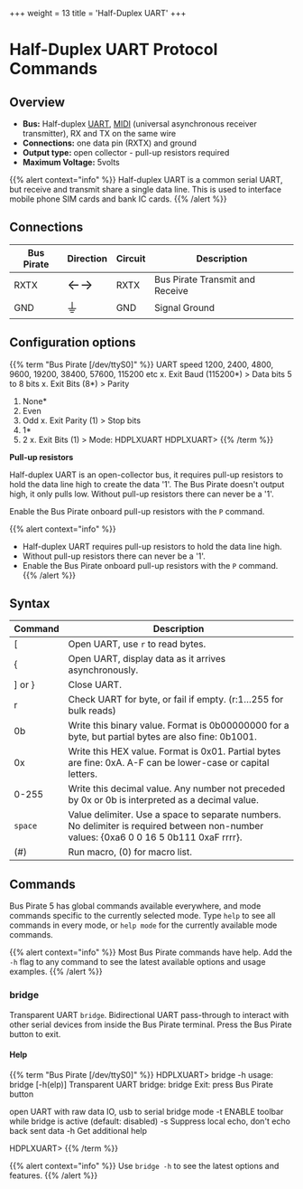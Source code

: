 +++
weight = 13
title = 'Half-Duplex UART'
+++


# Half-Duplex UART Protocol Commands

## Overview

-   **Bus:** Half-duplex [UART](http://en.wikipedia.org/wiki/Serial_uart),
    [MIDI](http://en.wikipedia.org/wiki/Musical_Instrument_Digital_Interface)
    (universal asynchronous receiver transmitter), RX and TX on the same wire
-   **Connections:** one data pin (RXTX) and ground
-   **Output type:** open collector - pull-up resistors required
-   **Maximum Voltage:** 5volts

{{% alert context="info" %}}
Half-duplex UART is a common serial UART, but receive and transmit share a single data line. This is used to interface mobile phone SIM cards and bank IC cards.
{{% /alert %}}


## Connections
| Bus Pirate | Direction                     | Circuit | Description   |
|------------|--------------------------|---------|---------------|
| RXTX       | <font size="+2">←→</font> | RXTX    | Bus Pirate Transmit and Receive   |
| GND        | <font size="+2">⏚</font> | GND     | Signal Ground |

## Configuration options

{{% term "Bus Pirate [/dev/ttyS0]" %}}
<span className="bp-info">UART speed</span>
 1200, 2400, 4800, 9600, 19200, 38400, 57600, 115200 etc
 x. <span className="bp-info">Exit</span>
<span className="bp-prompt">Baud (</span>115200*<span className="bp-prompt">) ></span> 
<span className="bp-info">Data bits</span>
 5 to 8 bits
 x. <span className="bp-info">Exit</span>
<span className="bp-prompt">Bits (</span>8*<span className="bp-prompt">) ></span> 
<span className="bp-info">Parity</span>
 1. <span className="bp-info">None*</span>
 2. <span className="bp-info">Even</span>
 3. <span className="bp-info">Odd</span>
 x. <span className="bp-info">Exit</span>
<span className="bp-prompt">Parity (</span>1<span className="bp-prompt">) ></span> 
<span className="bp-info">Stop bits</span>
 1. <span className="bp-info">1*</span>
 2. <span className="bp-info">2</span>
 x. <span className="bp-info">Exit</span>
<span className="bp-prompt">Bits (</span>1<span className="bp-prompt">) ></span> 
<span className="bp-info">Mode:</span> HDPLXUART
<span className="bp-prompt">HDPLXUART></span> 
{{% /term %}}

**Pull-up resistors**

Half-duplex UART is an open-collector bus, it requires pull-up resistors to hold the data line high to create the data '1'. The Bus Pirate doesn't
output high, it only pulls low. Without pull-up resistors there can
never be a '1'. 

Enable the Bus Pirate onboard pull-up resistors with the ```P``` command.

{{% alert context="info" %}}
- Half-duplex UART requires pull-up resistors to hold the data line high.
- Without pull-up resistors there can never be a '1'. 
- Enable the Bus Pirate onboard pull-up resistors with the ```P``` command.
{{% /alert %}}

## Syntax

|Command| Description  |
|---------|-------|
| [      | Open UART, use ```r``` to read bytes. |
| \{       | Open UART, display data as it arrives asynchronously. |
| \] or } | Close UART.  |
| r       | Check UART for byte, or fail if empty. (r:1…255 for bulk reads) |
| 0b      | Write this binary value. Format is 0b00000000 for a byte, but partial bytes are also fine: 0b1001.|
| 0x      | Write this HEX value. Format is 0x01. Partial bytes are fine: 0xA. A-F can be lower-case or capital letters. |
| 0-255   | Write this decimal value. Any number not preceded by 0x or 0b is interpreted as a decimal value. |
| ```space```| Value delimiter. Use a space to separate numbers. No delimiter is required between non-number values: \{0xa6 0 0 16 5 0b111 0xaF rrrr}. |
| \(#\)   | Run macro, (0) for macro list. |


## Commands

Bus Pirate 5 has global commands available everywhere, and mode commands specific to the currently selected mode. Type ```help``` to see all commands in every mode, or ```help mode``` for the currently available mode commands.

{{% alert context="info" %}}
Most Bus Pirate commands have help. Add the ```-h``` flag to any command to see the latest available options and usage examples. 
{{% /alert %}}

### bridge

Transparent UART ```bridge```. Bidirectional UART pass-through to interact with other serial devices from inside the Bus Pirate terminal. Press the Bus Pirate button to exit.

#### Help

{{% term "Bus Pirate [/dev/ttyS0]" %}}
<span className="bp-prompt">HDPLXUART></span> bridge -h
usage:
<span className="bp-info">bridge	[-h(elp)]</span>
<span className="bp-info">Transparent UART bridge: bridge</span>
<span className="bp-info">Exit: press Bus Pirate button</span>

<span className="bp-info">open UART with raw data IO, usb to serial bridge mode</span>
<span className="bp-prompt">-t</span>	<span className="bp-info">ENABLE toolbar while bridge is active (default: disabled)</span>
<span className="bp-prompt">-s</span>	<span className="bp-info">Suppress local echo, don't echo back sent data</span>
<span className="bp-prompt">-h</span>	<span className="bp-info">Get additional help</span>

<span className="bp-prompt">HDPLXUART></span> 
{{% /term %}} 
 

{{% alert context="info" %}}
Use ```bridge -h``` to see the latest options and features.
{{% /alert %}}







